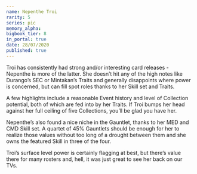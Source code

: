 ```yaml
---
name: Nepenthe Troi
rarity: 5
series: pic
memory_alpha:
bigbook_tier: 8
in_portal: true
date: 28/07/2020
published: true
---
```


Troi has consistently had strong and/or interesting card releases - Nepenthe is more of the latter. She doesn’t hit any of the high notes like Durango’s SEC or Mintakan’s Traits and generally disappoints where power is concerned, but can fill spot roles thanks to her Skill set and Traits.

A few highlights include a reasonable Event history and level of Collection potential, both of which are fed into by her Traits. If Troi bumps her head against her full ceiling of five Collections, you’ll be glad you have her.

Nepenthe’s also found a nice niche in the Gauntlet, thanks to her MED and CMD Skill set. A quartet of 45% Gauntlets should be enough for her to realize those values without too long of a drought between them and she owns the featured Skill in three of the four.

Troi’s surface level power is certainly flagging at best, but there’s value there for many rosters and, hell, it was just great to see her back on our TVs.
